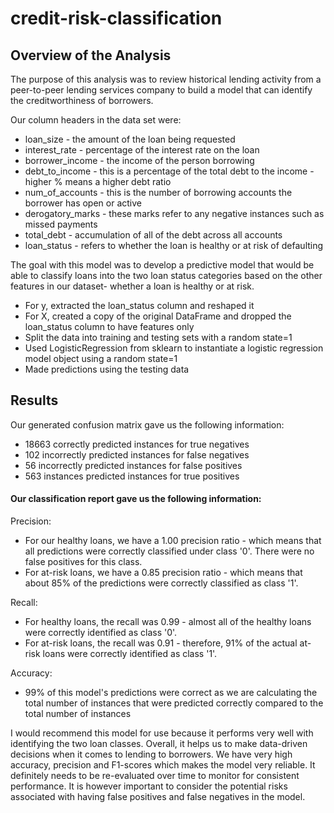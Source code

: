 # credit-risk-classification

## Overview of the Analysis

The purpose of this analysis was to review historical lending activity from a peer-to-peer lending services company to build a model that can identify the creditworthiness of borrowers.

Our column headers in the data set were:
- loan_size - the amount of the loan being requested
- interest_rate - percentage of the interest rate on the loan
- borrower_income	- the income of the person borrowing
- debt_to_income - this is a percentage of the total debt to the income - higher % means a higher debt ratio
- num_of_accounts	- this is the number of borrowing accounts the borrower has open or active
- derogatory_marks - these marks refer to any negative instances such as missed payments
- total_debt	- accumulation of all of the debt across all accounts
- loan_status - refers to whether the loan is healthy or at risk of defaulting

The goal with this model was to develop a predictive model that would be able to classify loans into the two loan status categories based on the other features in our dataset- whether a loan is healthy or at risk.

- For y, extracted the loan_status column and reshaped it
- For X, created a copy of the original DataFrame and dropped the loan_status column to have features only
- Split the data into training and testing sets with a random state=1
- Used LogisticRegression from sklearn to instantiate a logistic regression model object using a random state=1
- Made predictions using the testing data 

## Results

Our generated confusion matrix gave us the following information:
- 18663 correctly predicted instances for true negatives
- 102 incorrectly predicted instances for false negatives
- 56 incorrectly predicted instances for false positives
- 563 instances predicted instances for true positives


#### Our classification report gave us the following information:
Precision:
- For our healthy loans, we have a 1.00 precision ratio - which means that all predictions were correctly classified under class '0'. There were no false positives for this class.
- For at-risk loans, we have a 0.85 precision ratio - which means that about 85% of the predictions were correctly classified as class '1'.

Recall:
- For healthy loans, the recall was 0.99 - almost all of the healthy loans were correctly identified as class '0'.
- For at-risk loans, the recall was 0.91 - therefore, 91% of the actual at-risk loans were correctly identified as class '1'.

Accuracy:
- 99% of this model's predictions were correct as we are calculating the total number of instances that were predicted correctly compared to the total number of instances

I would recommend this model for use because it performs very well with identifying the two loan classes. Overall, it helps us to make data-driven decisions when it comes to lending to borrowers.
We have very high accuracy, precision and F1-scores which makes the model very reliable. It definitely needs to be re-evaluated over time to monitor for consistent performance. It is however important to consider the potential risks associated with having false positives and false negatives in the model. 
